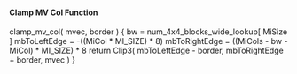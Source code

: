 #### Clamp MV Col Function

<div class="syntax">
clamp_mv_col( mvec, border ) {
    bw = num_4x4_blocks_wide_lookup[ MiSize ]
    mbToLeftEdge = -((MiCol * MI_SIZE) * 8)
    mbToRightEdge = ((MiCols - bw - MiCol) * MI_SIZE) * 8
    return Clip3( mbToLeftEdge - border, mbToRightEdge + border, mvec )
}
</div>
